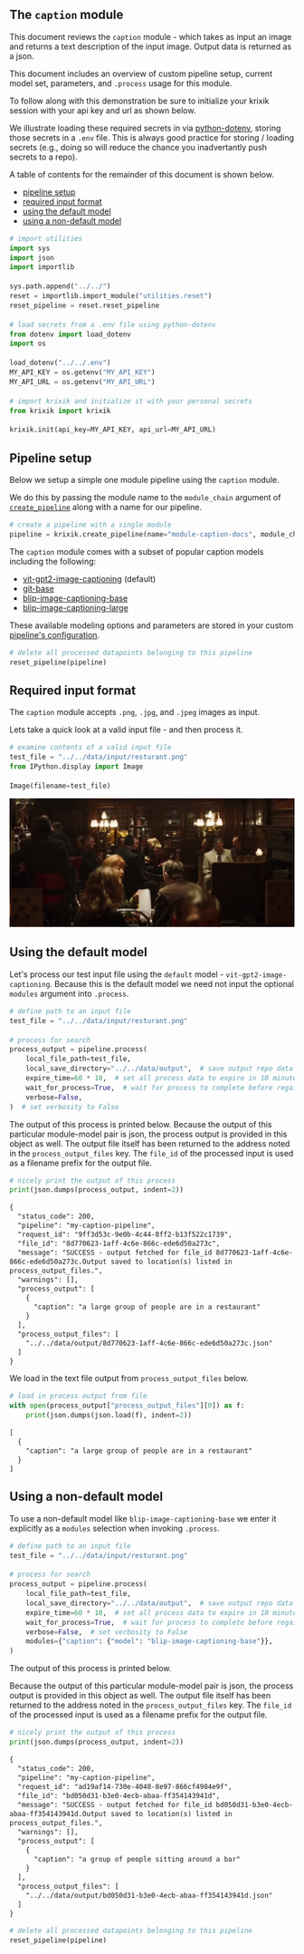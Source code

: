 ## The `caption` module

This document reviews the `caption` module - which takes as input an image and returns a text description of the input image.  Output data is returned as a json.

This document includes an overview of custom pipeline setup, current model set, parameters, and `.process` usage for this module.

To follow along with this demonstration be sure to initialize your krixik session with your api key and url as shown below. 

We illustrate loading these required secrets in via [python-dotenv](https://pypi.org/project/python-dotenv/), storing those secrets in a `.env` file.  This is always good practice for storing / loading secrets (e.g., doing so will reduce the chance you inadvertantly push secrets to a repo).

A table of contents for the remainder of this document is shown below.

- [pipeline setup](#pipeline-setup)
- [required input format](#required-input-format)
- [using the default model](#using-the-default-model)
- [using a non-default model](#using-a-non-default-model)


```python
# import utilities
import sys
import json
import importlib

sys.path.append("../../")
reset = importlib.import_module("utilities.reset")
reset_pipeline = reset.reset_pipeline

# load secrets from a .env file using python-dotenv
from dotenv import load_dotenv
import os

load_dotenv("../../.env")
MY_API_KEY = os.getenv("MY_API_KEY")
MY_API_URL = os.getenv("MY_API_URL")

# import krixik and initialize it with your personal secrets
from krixik import krixik

krixik.init(api_key=MY_API_KEY, api_url=MY_API_URL)
```

## Pipeline setup

Below we setup a simple one module pipeline using the `caption` module.  

We do this by passing the module name to the `module_chain` argument of [`create_pipeline`](system/create_save_load.md) along with a name for our pipeline.


```python
# create a pipeline with a single module
pipeline = krixik.create_pipeline(name="module-caption-docs", module_chain=["caption"])
```

The `caption` module comes with a subset of popular caption models including the following:

- [vit-gpt2-image-captioning](https://huggingface.co/nlpconnect/vit-gpt2-image-captioning) (default)
- [git-base](https://huggingface.co/microsoft/git-base)
- [blip-image-captioning-base](https://huggingface.co/Salesforce/blip-image-captioning-base)
- [blip-image-captioning-large](https://huggingface.co/Salesforce/blip-image-captioning-large)

These available modeling options and parameters are stored in your custom [pipeline's configuration](system/create_save_load.md).


```python
# delete all processed datapoints belonging to this pipeline
reset_pipeline(pipeline)
```

## Required input format

The `caption` module accepts `.png`, `.jpg`, and `.jpeg` images as input.

Lets take a quick look at a valid input file - and then process it.


```python
# examine contents of a valid input file
test_file = "../../data/input/resturant.png"
from IPython.display import Image

Image(filename=test_file)
```




    
![png](caption_files/caption_9_0.png)
    



## Using the default model

Let's process our test input file using the `default` model - `vit-gpt2-image-captioning`.  Because this is the default model we need not input the optional `modules` argument into `.process`.


```python
# define path to an input file
test_file = "../../data/input/resturant.png"

# process for search
process_output = pipeline.process(
    local_file_path=test_file,
    local_save_directory="../../data/output",  # save output repo data output subdir
    expire_time=60 * 10,  # set all process data to expire in 10 minutes
    wait_for_process=True,  # wait for process to complete before regaining ide
    verbose=False,
)  # set verbosity to False
```

The output of this process is printed below.  Because the output of this particular module-model pair is json, the process output is provided in this object as well.  The output file itself has been returned to the address noted in the `process_output_files` key.  The `file_id` of the processed input is used as a filename prefix for the output file.


```python
# nicely print the output of this process
print(json.dumps(process_output, indent=2))
```

    {
      "status_code": 200,
      "pipeline": "my-caption-pipeline",
      "request_id": "9ff3d53c-9e0b-4c44-8ff2-b13f522c1739",
      "file_id": "8d770623-1aff-4c6e-866c-ede6d50a273c",
      "message": "SUCCESS - output fetched for file_id 8d770623-1aff-4c6e-866c-ede6d50a273c.Output saved to location(s) listed in process_output_files.",
      "warnings": [],
      "process_output": [
        {
          "caption": "a large group of people are in a restaurant"
        }
      ],
      "process_output_files": [
        "../../data/output/8d770623-1aff-4c6e-866c-ede6d50a273c.json"
      ]
    }


We load in the text file output from `process_output_files` below. 


```python
# load in process output from file
with open(process_output["process_output_files"][0]) as f:
    print(json.dumps(json.load(f), indent=2))
```

    [
      {
        "caption": "a large group of people are in a restaurant"
      }
    ]


## Using a non-default model

To use a non-default model like `blip-image-captioning-base` we enter it explicitly as a `modules` selection when invoking `.process`.


```python
# define path to an input file
test_file = "../../data/input/resturant.png"

# process for search
process_output = pipeline.process(
    local_file_path=test_file,
    local_save_directory="../../data/output",  # save output repo data output subdir
    expire_time=60 * 10,  # set all process data to expire in 10 minutes
    wait_for_process=True,  # wait for process to complete before regaining ide
    verbose=False,  # set verbosity to False
    modules={"caption": {"model": "blip-image-captioning-base"}},
)
```

The output of this process is printed below.  

Because the output of this particular module-model pair is json, the process output is provided in this object as well.  The output file itself has been returned to the address noted in the `process_output_files` key.  The `file_id` of the processed input is used as a filename prefix for the output file.


```python
# nicely print the output of this process
print(json.dumps(process_output, indent=2))
```

    {
      "status_code": 200,
      "pipeline": "my-caption-pipeline",
      "request_id": "ad19af14-730e-4048-8e97-866cf4984e9f",
      "file_id": "bd050d31-b3e0-4ecb-abaa-ff354143941d",
      "message": "SUCCESS - output fetched for file_id bd050d31-b3e0-4ecb-abaa-ff354143941d.Output saved to location(s) listed in process_output_files.",
      "warnings": [],
      "process_output": [
        {
          "caption": "a group of people sitting around a bar"
        }
      ],
      "process_output_files": [
        "../../data/output/bd050d31-b3e0-4ecb-abaa-ff354143941d.json"
      ]
    }



```python
# delete all processed datapoints belonging to this pipeline
reset_pipeline(pipeline)
```
